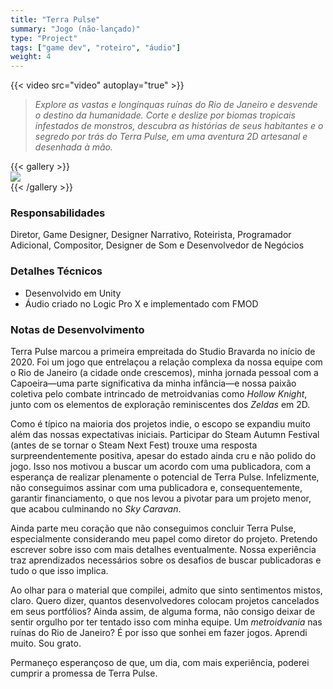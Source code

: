```yaml
---  
title: "Terra Pulse"  
summary: "Jogo (não-lançado)"  
type: "Project"  
tags: ["game dev", "roteiro", "áudio"]  
weight: 4  
---  
```

{{< video src="video" autoplay="true" >}}  

> *Explore as vastas e longínquas ruínas do Rio de Janeiro e desvende o destino da humanidade. Corte e deslize por biomas tropicais infestados de monstros, descubra as histórias de seus habitantes e o segredo por trás do Terra Pulse, em uma aventura 2D artesanal e desenhada à mão.*  

{{< gallery >}}  
  <img src="\.\.\projects/terra-pulse/l1.png" class="grid-w50" />  
{{< /gallery >}}  

### Responsabilidades 

Diretor, Game Designer, Designer Narrativo, Roteirista, Programador Adicional, Compositor, Designer de Som e Desenvolvedor de Negócios  

### Detalhes Técnicos  

- Desenvolvido em Unity  
- Áudio criado no Logic Pro X e implementado com FMOD  

### Notas de Desenvolvimento  

Terra Pulse marcou a primeira empreitada do Studio Bravarda no início de 2020. Foi um jogo que entrelaçou a relação complexa da nossa equipe com o Rio de Janeiro (a cidade onde crescemos), minha jornada pessoal com a Capoeira—uma parte significativa da minha infância—e nossa paixão coletiva pelo combate intrincado de metroidvanias como *Hollow Knight*, junto com os elementos de exploração reminiscentes dos *Zeldas* em 2D.  

Como é típico na maioria dos projetos indie, o escopo se expandiu muito além das nossas expectativas iniciais. Participar do Steam Autumn Festival (antes de se tornar o Steam Next Fest) trouxe uma resposta surpreendentemente positiva, apesar do estado ainda cru e não polido do jogo. Isso nos motivou a buscar um acordo com uma publicadora, com a esperança de realizar plenamente o potencial de Terra Pulse. Infelizmente, não conseguimos assinar com uma publicadora e, consequentemente, garantir financiamento, o que nos levou a pivotar para um projeto menor, que acabou culminando no *Sky Caravan*.  

Ainda parte meu coração que não conseguimos concluir Terra Pulse, especialmente considerando meu papel como diretor do projeto. Pretendo escrever sobre isso com mais detalhes eventualmente. Nossa experiência traz aprendizados necessários sobre os desafios de buscar publicadoras e tudo o que isso implica.  

Ao olhar para o material que compilei, admito que sinto sentimentos mistos, claro. Quero dizer, quantos desenvolvedores colocam projetos cancelados em seus portfólios? Ainda assim, de alguma forma, não consigo deixar de sentir orgulho por ter tentado isso com minha equipe. Um *metroidvania* nas ruínas do Rio de Janeiro? É por isso que sonhei em fazer jogos. Aprendi muito. Sou grato.  

Permaneço esperançoso de que, um dia, com mais experiência, poderei cumprir a promessa de Terra Pulse.  

